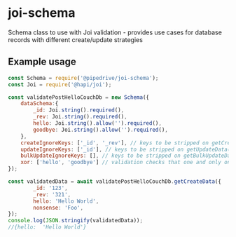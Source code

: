 # joi-schema
Schema class to use with Joi validation - provides use cases for database records with different create/update strategies

## Example usage

```js
const Schema = require('@pipedrive/joi-schema');
const Joi = require('@hapi/joi');

const validatePostHelloCouchDb = new Schema({
    dataSchema:{
        _id: Joi.string().required(),
        _rev: Joi.string().required(),
        hello: Joi.string().allow('').required(),
        goodbye: Joi.string().allow('').required(),
    },
    createIgnoreKeys: ['_id', '_rev'], // keys to be stripped on getCreateData() call
    updateIgnoreKeys: ['_id'], // keys to be stripped on getUpdateData() call
    bulkUpdateIgnoreKeys: [], // keys to be stripped on getBulkUpdateData() call
    xor: ['hello', 'goodbye'] // validation checks that one and only one of the xor keys is present
});

const validatedData = await validatePostHelloCouchDb.getCreateData({
        _id: '123',
        _rev: '321',
        hello: 'Hello World',
        nonsense: 'Foo',
});
console.log(JSON.stringify(validatedData));
//{hello:  'Hello World'}

```
